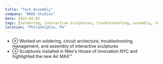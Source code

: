 ```yaml
---
title: "Tech Assembly"
company: "BRDG Studios"
date: 2025-02-01
tags: [soldering, interactive sculptures, troubleshooting, assembly, tech]
location: "Philadelphia, PA"
---
```


- <span class="text-gray-500">&#8853;</span> Worked on soldering, circuit arcitecture, troubleshooting, management, and 
  assembly of 
  interactive sculptures
- <span class="text-gray-500">&#8853;</span> Sculptures installed in Nike's House of Innovation NYC and highlighted 
  the new Air MAX™